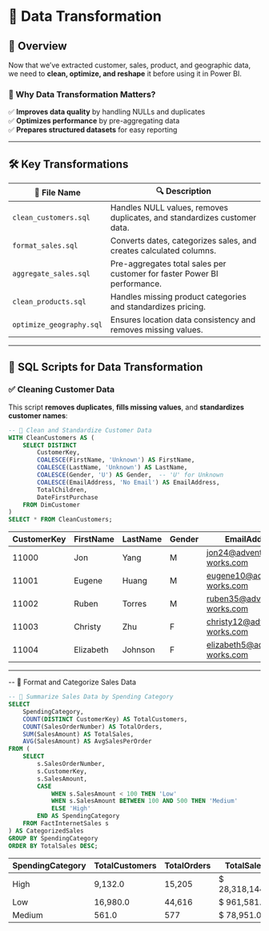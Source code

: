 
# 📂 Data Transformation  

## 📌 Overview  
Now that we’ve extracted customer, sales, product, and geographic data, we need to **clean, optimize, and reshape** it before using it in Power BI.  

### **🔹 Why Data Transformation Matters?**  
✅ **Improves data quality** by handling NULLs and duplicates  
✅ **Optimizes performance** by pre-aggregating data  
✅ **Prepares structured datasets** for easy reporting  

---

## 🛠️ Key Transformations  

| 📄 File Name                 | 🔍 Description  |
|-----------------------------|------------------------------------------------|
| `clean_customers.sql`        | Handles NULL values, removes duplicates, and standardizes customer data. |
| `format_sales.sql`           | Converts dates, categorizes sales, and creates calculated columns. |
| `aggregate_sales.sql`        | Pre-aggregates total sales per customer for faster Power BI performance. |
| `clean_products.sql`         | Handles missing product categories and standardizes pricing. |
| `optimize_geography.sql`     | Ensures location data consistency and removes missing values. |

---

## **🔹 SQL Scripts for Data Transformation**  

### **✅ Cleaning Customer Data**  
This script **removes duplicates**, **fills missing values**, and **standardizes customer names**:  

```sql
-- 📌 Clean and Standardize Customer Data  
WITH CleanCustomers AS (
    SELECT DISTINCT 
        CustomerKey, 
        COALESCE(FirstName, 'Unknown') AS FirstName,
        COALESCE(LastName, 'Unknown') AS LastName,
        COALESCE(Gender, 'U') AS Gender,  -- 'U' for Unknown
        COALESCE(EmailAddress, 'No Email') AS EmailAddress,
        TotalChildren,
        DateFirstPurchase
    FROM DimCustomer
)
SELECT * FROM CleanCustomers;
```

| CustomerKey | FirstName | LastName | Gender | EmailAddress                   | TotalChildren | DateFirstPurchase |
|-------------|-----------|----------|--------|--------------------------------|---------------|-------------------|
| 11000       | Jon       | Yang     | M      | jon24@adventure-works.com      | 2             | 1/19/2020         |
| 11001       | Eugene    | Huang    | M      | eugene10@adventure-works.com   | 3             | 1/15/2020         |
| 11002       | Ruben     | Torres   | M      | ruben35@adventure-works.com    | 3             | 1/7/2020          |
| 11003       | Christy   | Zhu      | F      | christy12@adventure-works.com  | 0             | 12/29/2019        |
| 11004       | Elizabeth | Johnson  | F      | elizabeth5@adventure-works.com | 5             | 1/23/2020         |

---

-- 📌 Format and Categorize Sales Data  
```sql
-- 📌 Summarize Sales Data by Spending Category  
SELECT 
    SpendingCategory,
    COUNT(DISTINCT CustomerKey) AS TotalCustomers,
    COUNT(SalesOrderNumber) AS TotalOrders,
    SUM(SalesAmount) AS TotalSales,
    AVG(SalesAmount) AS AvgSalesPerOrder
FROM (
    SELECT 
        s.SalesOrderNumber,
        s.CustomerKey,
        s.SalesAmount,
        CASE 
            WHEN s.SalesAmount < 100 THEN 'Low'
            WHEN s.SalesAmount BETWEEN 100 AND 500 THEN 'Medium'
            ELSE 'High' 
        END AS SpendingCategory
    FROM FactInternetSales s
) AS CategorizedSales
GROUP BY SpendingCategory
ORDER BY TotalSales DESC;


```

| SpendingCategory | TotalCustomers      | TotalOrders              | TotalSales              | AvgSalesPerOrder      |
|------------------|---------------------|--------------------------|-------------------------|-----------------------|
| High             |           9,132.0   |                15,205    |  $     28,318,144.7     |  $         1,862.4    |
| Low              |         16,980.0    |                44,616    |  $          961,581.6   |  $              21.6  |
| Medium           |              561.0  |                     577  |  $            78,951.0  |  $            136.8   |
